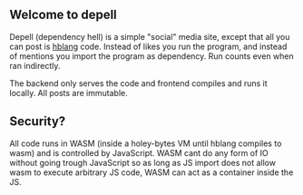 ## Welcome to depell

Depell (dependency hell) is a simple "social" media site, except that all you can post is [hblang](https://git.ablecorp.us/AbleOS/holey-bytes) code. Instead of likes you run the program, and instead of mentions you import the program as dependency. Run counts even when ran indirectly.

The backend only serves the code and frontend compiles and runs it locally. All posts are immutable.

## Security?

All code runs in WASM (inside a holey-bytes VM until hblang compiles to wasm) and is controlled by JavaScript. WASM
cant do any form of IO without going trough JavaScript so as long as JS import does not allow wasm to execute
arbitrary JS code, WASM can act as a container inside the JS.
